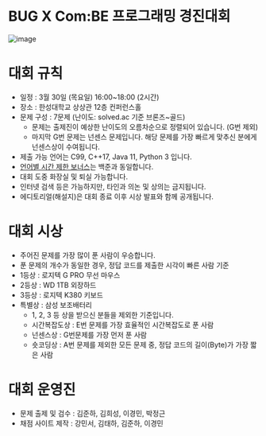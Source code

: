# BUG X Com:BE 프로그래밍 경진대회
![image](https://github.com/HSU-CSE/hsupc-2023-1/assets/97784561/68f6b838-3ae1-46a0-9055-6172a23363f8)

# 대회 규칙

- 일정 : 3월 30일 (목요일) 16:00~18:00 (2시간)
- 장소 : 한성대학교 상상관 12층 컨퍼런스홀
- 문제 구성 : 7문제 (난이도: solved.ac 기준 브론즈~골드)
    - 문제는 출제진이 예상한 난이도의 오름차순으로 정렬되어 있습니다. (G번 제외)
    - 마지막 G번 문제는 넌센스 문제입니다. 해당 문제를 가장 빠르게 맞추신 분에게 넌센스상이 수여됩니다.
- 제출 가능 언어는 C99, C++17, Java 11, Python 3 입니다.
- [언어별 시간 제한 보너스](https://help.acmicpc.net/language/info)는 백준과 동일합니다.
- 대회 도중 화장실 및 퇴실 가능합니다.
- 인터넷 검색 등은 가능하지만, 타인과 의논 및 상의는 금지됩니다.
- 에디토리얼(해설지)은 대회 종료 이후 시상 발표와 함께 공개됩니다.

# 대회 시상

- 주어진 문제를 가장 많이 푼 사람이 우승합니다.
- 푼 문제의 개수가 동일한 경우, 정답 코드를 제출한 시각이 빠른 사람 기준
- 1등상 : 로지텍 G PRO 무선 마우스
- 2등상 : WD 1TB 외장하드
- 3등상 : 로지텍 K380 키보드
- 특별상 : 삼성 보조배터리
    - 1, 2, 3 등 상을 받으신 분들을 제외한 기준입니다.
    - 시간복잡도상 : E번 문제를 가장 효율적인 시간복잡도로 푼 사람
    - 넌센스상 : G번문제를 가장 먼저 푼 사람
    - 숏코딩상 : A번 문제를 제외한 모든 문제 중, 정답 코드의 길이(Byte)가 가장 짧은 사람

# 대회 운영진

- 문제 출제 및 검수 : 김준하, 김희성, 이경민, 박정근
- 채점 사이트 제작 : 강민서, 김태하, 김준하, 이경민
